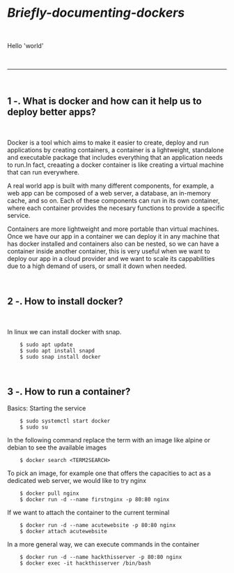 
# *Briefly-documenting-dockers*

<br>

Hello 'world'

<br>

***

<br>

## 1 -. What is docker and how can it help us to deploy better apps?

<br>

Docker is a tool which aims to make it easier to create, deploy and run applications by
creating containers, a container is a lightweight, standalone and executable package
that includes everything that an application needs to run.In fact, creaating a docker container
is like creating a virtual machine that can run everywhere.

A real world app is built with many different components, for example, a web app can be
composed of a web server, a database, an in-memory cache, and so on. Each of these components
can run in its own container, where each container provides the necesary functions to provide
a specific service.

Containers are more lightweight and more portable than virtual machines.
Once we have our app in a container we can deploy it in any machine that has docker installed
and containers also can be nested, so we can have a container inside another container, this
is very useful when we want to deploy our app in a cloud provider and we want to scale its
cappabilities due to a high demand of users, or small it down when needed.


<br>

## 2 -. How to install docker?

<br>

In linux we can install docker with snap.

```
    $ sudo apt update
    $ sudo apt install snapd
    $ sudo snap install docker
```


<br>

## 3 -. How to run a container?

Basics: Starting the service

```
    $ sudo systemctl start docker
    $ sudo su
```
In the following command replace the term with an image like alpine or debian
to see the available images
```
    $ docker search <TERM2SEARCH> 
```

To pick an image, for example one that offers the capacities to act as a dedicated
web server, we would like to try nginx
```
    $ docker pull nginx
    $ docker run -d --name firstnginx -p 80:80 nginx
```

If we want to attach the container to the current terminal

```
    $ docker run -d --name acutewebsite -p 80:80 nginx
    $ docker attach acutewebsite
```
In a more general way, we can execute commands in the container
```
    $ docker run -d --name hackthisserver -p 80:80 nginx
    $ docker exec -it hackthisserver /bin/bash
```

